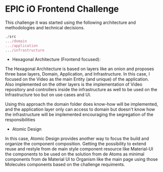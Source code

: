 # EPIC iO Frontend Challenge

This challenge it was started using the following architecture and methodologies and technical decisions.

```javascript
./src
.../domain
.../application
.../infrastructure
```



- Hexagonal Architecture (Frontend focused):

The Hexagonal Architecture is based on layers like an onion and proposes three base layers, Domain, Application, and Infrastructure.  In this case, I focused on the Video as the main Entity (and unique) of the application. Also implemented on the other layers is the implementation of Video repository and controllers inside the infrastructure as well to be used on the Infrastructure too but on use cases and UI.



Using this approach the domain folder does know-how will be implemented, and the application layer only can access to domain but doesn't know how the infrastructure will be implemented encouraging the segregation of the responsibilities 

- Atomic Design

In this case, Atomic Design provides another way to focus the build and organize the component composition. Getting the possibility to extend reuse and restyle from de main style component resource like Material-UI the components to be used on the solution from de Atoms as minimal components from de Material UI to Organism like the main page using those Molecules components based on the challenge requiments.